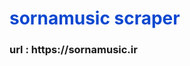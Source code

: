 <strong><h1 style="color:#0D48D0;">sornamusic scraper</h1></strong>
<h3>url : https://sornamusic.ir</h3>